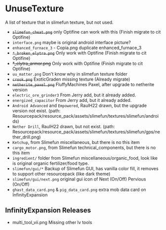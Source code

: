 # UnuseTexture

A list of texture that in slimefun texture, but not used.

* ~~`slimefun_cheat.png`~~ only Optifine can work with this (Finish migrate to cit Optifine)
* `interface.png` maybe is original android interface picture?
* `enhanced_furnace_3` - Copia.png duplicate enhanced_furnace_3
* ~~`*_broken_elytra.png`~~ Only work with Optifine (Finish migrate to cit Optifine)
* ~~*_elytra_armor.png~~ Only work with Optifine (Finish migrate to cit Optifine)
* `uu_matter.png` Don't know why in slimefun texture folder
* ~~`crook.png`~~ ExoticGraden missing texture (Already migrate)
* ~~`netherite_paxel.png`~~ FluffyMachines Paxel, after upgrade to netherite version
* `electric_ore_grinder3` From Jerry add, but it already added.
* `energized_capacitor` From Jerry add, but it already added.
* `Android Advanced` and `Empowered`, RaulH22 drawn, but the upgrade version not exist. (path: Resourcepack/resource_pack/assets/slimefun/textures/slimefun/androids)
* `Nether Drill`, RaulH22 drawn, but not exist. (path: Resourcepack/resource_pack/assets/slimefun/textures/slimefun/gps/nether_drill.png)
* `Ketchup`, from Slimefun miscellaneous, but there is no this item
* `cargo_motor.png`, from Slimefun technical_components, but there is no this item
* `ingredient/` folder from Slimefun miscellaneous/organic_food, look like is original organic fertilizer/food type.
* `slimefun/gui/*` Backup of Slimefun GUI, has vanilla color fill, it removes to support other resourcepack (like dark theme)
* `slimefun/gui/next.png` original gui icon of Next (On/Off) Pervious (On/Off)
* `ghast_data_card.png` & `pig_data_card.png` extra mob data card on InfinityExpansion

## InfinityExpansion Releases

* multi_tool_vii.png Missing other lv tools
